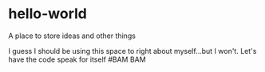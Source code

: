 # hello-world
A place to store ideas and other things

I guess I should be using this space to right about myself...but I won't. Let's have the code speak for itself #BAM BAM

